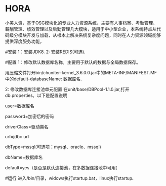 # HORA
小美人资，基于OSG模块化的专业人力资源系统，主要有人事档案、考勤管理、薪酬管理、绩效管理以及后勤管理几大模块，适用于中小型企业，本系统特点从代码级分模块开发与加载，从根本上解决系统复杂度问题，同时在人力资源领域能够提供深度服务功能。

#安装
1：安装JDK8.
2: 安装REDIS(可选).

#配置
1：修改默认数据库名称，主要用于默认的数据与全局数据保存。

用压缩文件打开bin/chuniter-kernel_3.6.0.0.jar中的META-INF/MANIFEST.MF中的default-databaseName: 数据库名.

2: 修改数据库连接池单元配置
在unit/base/DBPool-1.1.0.jar,打开db.properties，以下是配置说明

user=数据库名

password=加密后的密码

driverClass=驱动类名

url=jdbc url

dbType=mssql(可选项：mysql、oracle、mssql)

dbName=数据库名

default=yes（是否是默认连接池，在多数据连接池中可用）

#运行
进入/bin/目录，widows执行startup.bat，linux执行startup.
